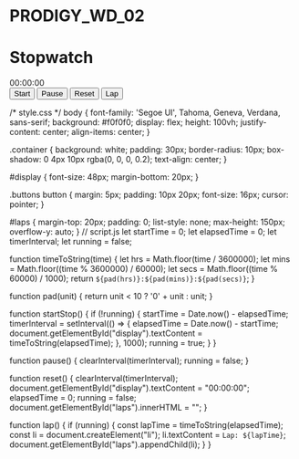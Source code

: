 # PRODIGY_WD_02
<!DOCTYPE html>
<html lang="en">
<head>
  <meta charset="UTF-8">
  <title>Stopwatch</title>
  <link rel="stylesheet" href="style.css">
</head>
<body>
  <div class="container">
    <h1>Stopwatch</h1>
    <div id="display">00:00:00</div>
    <div class="buttons">
      <button onclick="startStop()">Start</button>
      <button onclick="pause()">Pause</button>
      <button onclick="reset()">Reset</button>
      <button onclick="lap()">Lap</button>
    </div>
    <ul id="laps"></ul>
  </div>
  <script src="script.js"></script>
</body>
</html>
/* style.css */
body {
  font-family: 'Segoe UI', Tahoma, Geneva, Verdana, sans-serif;
  background: #f0f0f0;
  display: flex;
  height: 100vh;
  justify-content: center;
  align-items: center;
}

.container {
  background: white;
  padding: 30px;
  border-radius: 10px;
  box-shadow: 0 4px 10px rgba(0, 0, 0, 0.2);
  text-align: center;
}

#display {
  font-size: 48px;
  margin-bottom: 20px;
}

.buttons button {
  margin: 5px;
  padding: 10px 20px;
  font-size: 16px;
  cursor: pointer;
}

#laps {
  margin-top: 20px;
  padding: 0;
  list-style: none;
  max-height: 150px;
  overflow-y: auto;
}
// script.js
let startTime = 0;
let elapsedTime = 0;
let timerInterval;
let running = false;

function timeToString(time) {
  let hrs = Math.floor(time / 3600000);
  let mins = Math.floor((time % 3600000) / 60000);
  let secs = Math.floor((time % 60000) / 1000);
  return `${pad(hrs)}:${pad(mins)}:${pad(secs)}`;
}

function pad(unit) {
  return unit < 10 ? '0' + unit : unit;
}

function startStop() {
  if (!running) {
    startTime = Date.now() - elapsedTime;
    timerInterval = setInterval(() => {
      elapsedTime = Date.now() - startTime;
      document.getElementById("display").textContent = timeToString(elapsedTime);
    }, 1000);
    running = true;
  }
}

function pause() {
  clearInterval(timerInterval);
  running = false;
}

function reset() {
  clearInterval(timerInterval);
  document.getElementById("display").textContent = "00:00:00";
  elapsedTime = 0;
  running = false;
  document.getElementById("laps").innerHTML = "";
}

function lap() {
  if (running) {
    const lapTime = timeToString(elapsedTime);
    const li = document.createElement("li");
    li.textContent = `Lap: ${lapTime}`;
    document.getElementById("laps").appendChild(li);
  }
}
